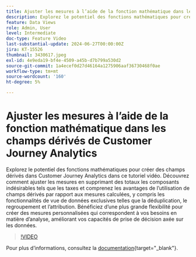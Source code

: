 ```yaml
---
title: Ajuster les mesures à l’aide de la fonction mathématique dans les champs dérivés de Customer Journey Analytics
description: Explorez le potentiel des fonctions mathématiques pour créer des champs dérivés dans Customer Journey Analytics dans ce tutoriel vidéo. Découvrez comment ajuster les mesures en supprimant des totaux les composants indésirables tels que les taxes et comprenez les avantages de l’utilisation de champs dérivés par rapport aux mesures calculées, y compris les fonctionnalités de vue de données exclusives telles que la déduplication, le regroupement et l’attribution.
feature: Data Views
role: Admin, User
level: Intermediate
doc-type: Feature Video
last-substantial-update: 2024-06-27T00:00:00Z
jira: KT-15526
thumbnail: 3430617.jpeg
exl-id: 4e9eda19-bf4e-4509-a45b-d7b799a530d2
source-git-commit: 1a4ecef0d27d46164a1275906aaf36730468f0ae
workflow-type: tm+mt
source-wordcount: '160'
ht-degree: 5%

---
```


# Ajuster les mesures à l’aide de la fonction mathématique dans les champs dérivés de Customer Journey Analytics

Explorez le potentiel des fonctions mathématiques pour créer des champs dérivés dans Customer Journey Analytics dans ce tutoriel vidéo. Découvrez comment ajuster les mesures en supprimant des totaux les composants indésirables tels que les taxes et comprenez les avantages de l’utilisation de champs dérivés par rapport aux mesures calculées, y compris les fonctionnalités de vue de données exclusives telles que la déduplication, le regroupement et l’attribution. Bénéficiez d’une plus grande flexibilité pour créer des mesures personnalisées qui correspondent à vos besoins en matière d’analyse, améliorant vos capacités de prise de décision axée sur les données.

>[!VIDEO](https://video.tv.adobe.com/v/3447211?captions=fre_fr)

Pour plus dʼinformations, consultez la [documentation](https://experienceleague.adobe.com/fr/docs/analytics-platform/using/cja-dataviews/derived-fields){target="_blank"}.
